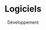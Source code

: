 ---
layout: default
title: Logiciels 
subtitle: Développement
lang: fr
modal-id: 2
img: computer.png
alt: image-alt
description: Nous proposons le développement et la maintenance de l'application informatique et des outils logiciels en tant que service. Notre expérience, acquise dans les meilleures institutions financières, de conseil et académiques, est la garantie de la haute qualité de nos solutions. Les outils et les pipelines que nous avons développés sont utilisés pour les tests de logiciels, l’aide au développement de logiciels et l’analyse de données, dans les milieux universitaires et industriels. Nous avons également développé les applications Web pour des organisations telles que MSF et Credit Suisse. Si vous êtes intéressé par ce service, n'hésitez pas à nous contacter.
---